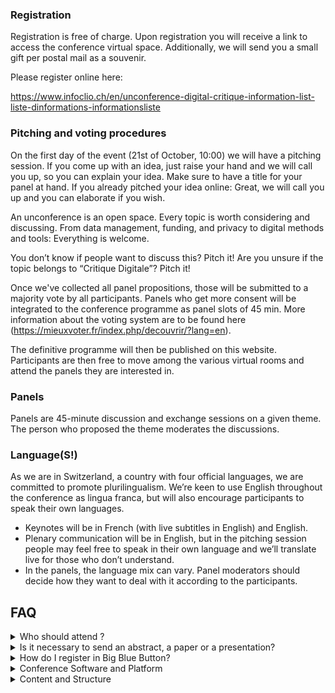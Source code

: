 <script>
	import Videos from '../../components/Videos.svelte';
</script>

### Registration

Registration is free of charge. Upon registration you will receive a link to access the conference virtual space. Additionally, we will send you a small gift per postal mail as a souvenir.

Please register online here:

<https://www.infoclio.ch/en/unconference-digital-critique-information-list-liste-dinformations-informationsliste>

### Pitching and voting procedures

On the first day of the event (21st of October, 10:00) we will have a pitching session. If you come up with an idea, just raise your hand and we will call you up, so you can explain your idea. Make sure to have a title for your panel at hand. If you already pitched your idea online: Great, we will call you up and you can elaborate if you wish.

An unconference is an open space. Every topic is worth considering and discussing. From data management, funding, and privacy to digital methods and tools: Everything is welcome.

You don’t know if people want to discuss this? Pitch it! Are you unsure if the topic belongs to “Critique Digitale”? Pitch it!

Once we've collected all panel propositions, those will be submitted to a majority vote by all participants. Panels who get more consent will be integrated to the conference programme as panel slots of 45 min. More information about the voting system are to be found here (https://mieuxvoter.fr/index.php/decouvrir/?lang=en).

The definitive programme will then be published on this website. Participants are then free to move among the various virtual rooms and attend the panels they are interested in.

### Panels

Panels are 45-minute discussion and exchange sessions on a given theme. The person who proposed the theme moderates the discussions.

### Language(S!)

As we are in Switzerland, a country with four official languages, we are committed to promote plurilingualism. We’re keen to use English throughout the conference as lingua franca, but will also encourage participants to speak their own languages.

- Keynotes will be in French (with live subtitles in English) and English.
- Plenary communication will be in English, but in the pitching session people may feel free to speak in their own language and we’ll translate live for those who don’t understand.
- In the panels, the language mix can vary. Panel moderators should decide how they want to deal with it according to the participants.

## FAQ

<details>
<summary>Who should attend ?</summary>
This event is especially suitable but not limited to PhD students, in all stages of completion. Postdocs, Research Staff and Masters students are also welcome. There are no requirements of specific fields, as long as there is a connection with your work or studies.
</details>
<details>
<summary>Is it necessary to send an abstract, a paper or a presentation?</summary>

No. As an unconference, the Critique Digitale does not need to follow a traditional scientific event, but rather works as an open space where the presenters, organizers and participants choose the topics. It’s a collaborative way to debate, share information and build knowledge.

</details>
<details>
<summary>How do I register in Big Blue Button?</summary>
<Videos poster={'videos/participants.png'} src={'videos/participants.mp4'} />
</details>
<details>
<summary>Conference Software and Platform</summary>

The conference will take place on BigBlueButton (BBB), an open source visio-conference software developed by CH-Open, a Swiss organisation promoting open source software, online privacy, and open data standards. Tutorials on how to use BBB are available here.

Voting on the programme will take place via the application mieuxvoter.fr. Information on the concept of majority judgment can be found here: https://mieuxvoter.fr/index.php/decouvrir/?lang=en

</details>
<details>
<summary>Content and Structure</summary>

The content and structure of the day are driven by the participants. See for instance the concept of [BarCamp](https://en.wikipedia.org/wiki/BarCamp). We follow the four flow principles:

- Whoever comes are the right people
- Whatever happens, is the only thing that could have
- Whenever it starts is the right time
- When it's over, it's over" (ref)

</details>
